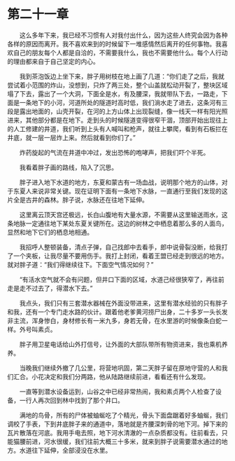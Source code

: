 # 第二十一章


　　这么多年下来，我已经不习惯有人对我付出什么，因为这些人终究会因为各种各样的原因而离开。我不喜欢来到的时候留下一堆感情然后离开的任何事物。我喜欢自己的朋友每个人都是自洽的，不需要我什么，我也不需要他什么。每个人行动的理由都来自于自己坚定的内心。

　　我到茶泡饭边上坐下来，胖子用树枝在地上画了几道：“你们走了之后，我就尝试着小范围的炸山，没想到，只炸了两三处，整个山盖就松动开裂了，整块区域塌了下去，露出了一个大洞，下面全是水，有及腰深，我就带队下去，一路走，下面是一条地下的小河，河道所处的隧道时高时低，我们淌水走了进去，这条河有三段是露出地面的，山壳开裂，在河的上方山体上出现裂缝，像一线天一样有阳光照进来，其他部分都是在地下。走到头的时候隧道变得很窄干涸，顶部开始出现往上的人工修建的井道，我们听到上头有人喊叫和枪声，就往上攀爬，看到有石板拦在井底，就一层一层炸上来。然后就看到你们了。”

　　炸药旋起的气流在井道中冲过，发出恐怖的咆哮声，把我们吓个半死。

　　我看着胖子画的路线，陷入了沉思。

　　胖子进入地下水道的地方，东夏和蒙古有一场血战，说明那个地方的山体，对于东夏人来说非常关键。现在证明下面有一条地下水脉，一直通行至我们发现的这片全是古井的森林。胖子说，水脉还在往地下延伸。

　　这里离云顶天宫还极远，长白山腹地有大量水源，不需要从这里输送雨水，这条地脉一定通往地下某处东夏关键所在。这边的树林之中栖息着那么多的人面鸟，显然和地下它们的栖息地相通。

　　我招呼人整顿装备，清点子弹，自己找郎中去看手，郎中说骨裂没断，给我打了一个夹板，让我尽量不要用伤手。我打上封闭，看着王盟已经走到很远的地方。就对胖子道：“我们得继续往下。下面空气情况如何？”

　　“有活水空气就不会有问题，但井口下面的区域，水道己经很狭窄了，再往前走是走不过去了，得潜水下去。”

　　我点头，我们只有三套潜水器械在外面没带进来，这里有潜水经验的只有胖子和我，还有一个专门走水路的伙计。跟着他老爹黄河捞尸出身，二十多岁一头长发非主流，浑身惨白，身材修长有一米九多，身若无骨，在水里游的时候像条白蛇一样。外号叫素贞。

　　胖子用卫星电话给山外打信号，让外面的大部队带所有物资进来，我也乘机养养。

　　当晚我们继续外撤了几公里，将营地巩固，第二天胖子留在原地守营的人和我们汇合。小花决定和我们分两路，他从陆路继续前进，看看还有什么发现。

　　一直等到潜水设备运到，山谷之中已经非常热闹，我和素贞两个人检查了设备，一行人再次回到林中找到了那个井口。

　　满地的鸟骨，所有的尸体被蚰蜒吃了个精光，骨头下面盘踞着好多蚰蜒，我们调校了手表，下到井底胖子来的通道中，落地就是齐腰深刺骨的地下河。掉下来的瓦片散落在河底。我用手电去照，地下河水清澈的一点杂质都没有。往前看去，只能猫腰前进，河水很缓，我们往前大概三十多米，就来到胖子说需要潜水通过的地方。水道往下延伸，全部浸没在水里。

